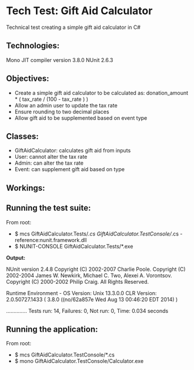 Tech Test: Gift Aid Calculator
==============================

Technical test creating a simple gift aid calculator in C#

Technologies:
-------------

Mono JIT compiler version 3.8.0
NUnit 2.6.3

Objectives:
-----------
- Create a simple gift aid calculator to be calculated as: donation_amount * ( tax_rate / (100 - tax_rate ) )
- Allow an admin user to update the tax rate
- Ensure rounding to two decimal places
- Allow gift aid to be supplemented based on event type

Classes:
--------
- GiftAidCalculator: calculates gift aid from inputs
- User: cannot alter the tax rate
- Admin: can alter the tax rate
- Event: can supplement gift aid based on type

Workings:
---------

Running the test suite:
-----------------------
From root:

- $ mcs GiftAidCalculator.Tests/*.cs GiftAidCalculator.TestConsole/*.cs -reference:nunit.framework.dll
- $ NUNIT-CONSOLE GiftAidCalculator.Tests/*.exe

**Output:**

NUnit version 2.4.8
Copyright (C) 2002-2007 Charlie Poole.
Copyright (C) 2002-2004 James W. Newkirk, Michael C. Two, Alexei A. Vorontsov.
Copyright (C) 2000-2002 Philip Craig.
All Rights Reserved.

Runtime Environment - 
   OS Version: Unix 13.3.0.0
  CLR Version: 2.0.50727.1433 ( 3.8.0 ((no/62a857e Wed Aug 13 00:46:20 EDT 2014) )

..............
Tests run: 14, Failures: 0, Not run: 0, Time: 0.034 seconds

Running the application:
------------------------
From root:
- $ mcs GiftAidCalculator.TestConsole/*.cs  
- $ mono GiftAidCalculator.TestConsole/Calculator.exe 

